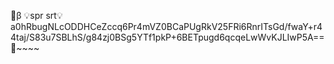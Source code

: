 🔐β 💡spr srt💡a0hRbugNLcODDHCeZccq6Pr4mVZ0BCaPUgRkV25FRi6RnrITsGd/fwaY+r44taj/S83u7SBLhS/g84zj0BSg5YTf1pkP+6BETpugd6qcqeLwWvKJLIwP5A== 🔐~~~~